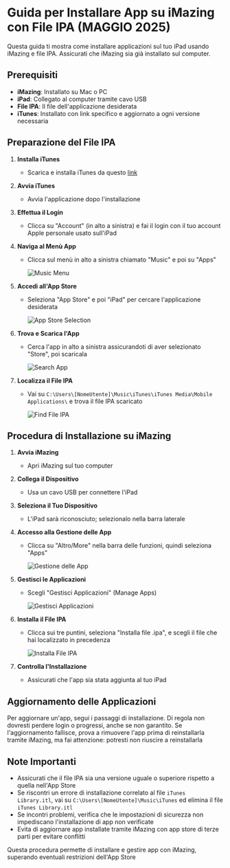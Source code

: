 # Guida per Installare App su iMazing con File IPA (MAGGIO 2025)

Questa guida ti mostra come installare applicazioni sul tuo iPad usando iMazing e file IPA. Assicurati che iMazing sia già installato sul computer.

## Prerequisiti

- **iMazing**: Installato su Mac o PC
- **iPad**: Collegato al computer tramite cavo USB
- **File IPA**: Il file dell'applicazione desiderata
- **iTunes**: Installato con link specifico e aggiornato a ogni versione necessaria

## Preparazione del File IPA

1. **Installa iTunes**
   - Scarica e installa iTunes da questo [link](https://secure-appldnld.apple.com/itunes12/091-87819-20180912-69177170-B085-11E8-B6AB-C1D03409AD2A6/iTunes64Setup.exe)

2. **Avvia iTunes** 
   - Avvia l'applicazione dopo l'installazione

3. **Effettua il Login**
   - Clicca su "Account" (in alto a sinistra) e fai il login con il tuo account Apple personale usato sull'iPad

4. **Naviga al Menù App**
   - Clicca sul menù in alto a sinistra chiamato "Music" e poi su "Apps"

     ![Music Menu](https://github.com/user-attachments/assets/9cc466e0-0015-41b0-ae42-cb50b792316c)

5. **Accedi all'App Store**
   - Seleziona "App Store" e poi "iPad" per cercare l'applicazione desiderata

     ![App Store Selection](https://github.com/user-attachments/assets/b50947b9-9038-4820-96e2-984d52d2eb45)

6. **Trova e Scarica l'App**
   - Cerca l'app in alto a sinistra assicurandoti di aver selezionato "Store", poi scaricala

     ![Search App](https://github.com/user-attachments/assets/bb59f5b9-4fd3-4c97-9068-4de86676cc3b)

7. **Localizza il File IPA**
   - Vai su `C:\Users\[NomeUtente]\Music\iTunes\iTunes Media\Mobile Applications\` e trova il file IPA scaricato

     ![Find File IPA](https://github.com/user-attachments/assets/e53704d4-69d3-4f95-a55c-8243f7cb8a76)

## Procedura di Installazione su iMazing

1. **Avvia iMazing**
   - Apri iMazing sul tuo computer

2. **Collega il Dispositivo**
   - Usa un cavo USB per connettere l'iPad

3. **Seleziona il Tuo Dispositivo**
   - L'iPad sarà riconosciuto; selezionalo nella barra laterale

4. **Accesso alla Gestione delle App**
   - Clicca su "Altro/More" nella barra delle funzioni, quindi seleziona "Apps"

     ![Gestione delle App](https://github.com/user-attachments/assets/15a9a693-98b8-47a0-8169-79790926f500)

5. **Gestisci le Applicazioni**
   - Scegli "Gestisci Applicazioni" (Manage Apps)

     ![Gestisci Applicazioni](https://github.com/user-attachments/assets/255f5d7c-9b6d-4c8a-84a8-4f6a30cbc011)

6. **Installa il File IPA**
   - Clicca sui tre puntini, seleziona "Installa file .ipa", e scegli il file che hai localizzato in precedenza

     ![Installa File IPA](https://github.com/user-attachments/assets/20f83c75-3b58-4b70-a30c-0ea8124e1d01)

7. **Controlla l'Installazione**
   - Assicurati che l'app sia stata aggiunta al tuo iPad

## Aggiornamento delle Applicazioni

Per aggiornare un'app, segui i passaggi di installazione. Di regola non dovresti perdere login o progressi, anche se non garantito. Se l'aggiornamento fallisce, prova a rimuovere l'app prima di reinstallarla tramite iMazing, ma fai attenzione: potresti non riuscire a reinstallarla

## Note Importanti

- Assicurati che il file IPA sia una versione uguale o superiore rispetto a quella nell'App Store
- Se riscontri un errore di installazione correlato al file `iTunes Library.itl`, vai su `C:\Users\[NomeUtente]\Music\iTunes` ed elimina il file `iTunes Library.itl`
- Se incontri problemi, verifica che le impostazioni di sicurezza non impediscano l'installazione di app non verificate
- Evita di aggiornare app installate tramite iMazing con app store di terze parti per evitare conflitti

Questa procedura permette di installare e gestire app con iMazing, superando eventuali restrizioni dell'App Store
